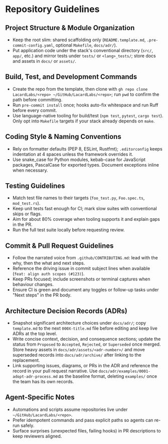 # Repository Guidelines

## Project Structure & Module Organization
- Keep the root slim: shared scaffolding only (`README.template.md`, `.pre-commit-config.yaml`, optional `Makefile`, `docs/adr/`).
- Put application code under the stack's conventional directory (`src/`, `app/`, etc.) and mirror tests under `tests/` or `<lang>_tests/`; store docs and assets in `docs/` or `assets/`.

## Build, Test, and Development Commands
- Create the repo from the template, then clone with `gh repo clone LacardLabs/<repo> ~/GitHub/LacardLabs/<repo>`; run `pwd` to confirm the path before committing.
- Run `pre-commit install` once; hooks auto-fix whitespace and run Ruff before every commit.
- Use language-native tooling for build/test (`npm test`, `pytest`, `cargo test`). Only opt into `Makefile` targets if your stack already depends on `make`.

## Coding Style & Naming Conventions
- Rely on formatter defaults (PEP 8, ESLint, Rustfmt); `.editorconfig` keeps indentation at 4 spaces unless the framework overrides it.
- Use snake_case for Python modules, kebab-case for JavaScript packages, PascalCase for exported types. Document exceptions inline when necessary.

## Testing Guidelines
- Match test file names to their targets (`foo_test.py`, `Foo.spec.ts`, `mod_test.rs`).
- Keep unit tests fast enough for CI; mark slow suites with conventional skips or flags.
- Aim for about 80% coverage when tooling supports it and explain gaps in the PR.
- Run the full test suite locally before requesting review.

## Commit & Pull Request Guidelines
- Follow the narrated voice from `.github/CONTRIBUTING.md`: lead with the why, then the what and next steps.
- Reference the driving issue in commit subject lines when available (`feat: align auth scopes (#123)`).
- Keep PRs focused; include screenshots or terminal captures when behaviour changes.
- Ensure CI is green and document any toggles or follow-up tasks under "Next steps" in the PR body.

## Architecture Decision Records (ADRs)
- Snapshot significant architecture choices under `docs/adr/`; copy `template.md` to the next `000X-title.md` file before editing and keep live ADRs at the top level.
- Write concise context, decision, and consequence sections; update the status from `Proposed` to `Accepted`, `Rejected`, or `Superseded` once merged. Store heavy assets in `docs/adr/assets/<adr-number>/` and move superseded records into `docs/adr/archive/` after linking to the replacement.
- Link supporting issues, diagrams, or PRs in the ADR and reference the record in your pull request narrative. Use `docs/adr/examples/0001-adopt-adr-process.md` as the baseline format, deleting `examples/` once the team has its own records.

## Agent-Specific Notes
- Automations and scripts assume repositories live under `~/GitHub/LacardLabs/<repo>`.
- Prefer idempotent commands and pass explicit paths so agents can re-run safely.
- Surface surprises (unexpected files, failing hooks) in PR descriptions to keep reviewers aligned.
